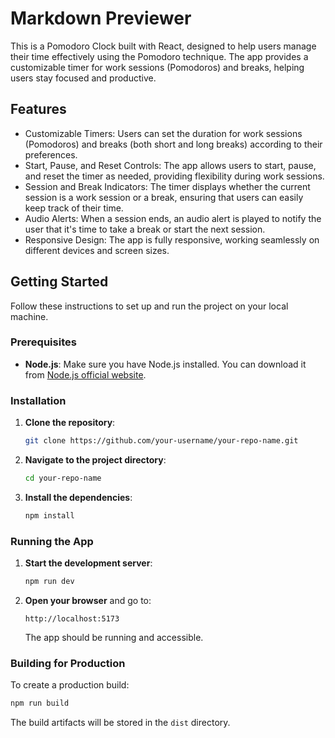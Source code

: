 # Markdown Previewer

This is a Pomodoro Clock built with React, designed to help users manage their time effectively using the Pomodoro technique. The app provides a customizable timer for work sessions (Pomodoros) and breaks, helping users stay focused and productive.

## Features

- Customizable Timers: Users can set the duration for work sessions (Pomodoros) and breaks (both short and long breaks) according to their preferences.
- Start, Pause, and Reset Controls: The app allows users to start, pause, and reset the timer as needed, providing flexibility during work sessions.
- Session and Break Indicators: The timer displays whether the current session is a work session or a break, ensuring that users can easily keep track of their time.
- Audio Alerts: When a session ends, an audio alert is played to notify the user that it's time to take a break or start the next session.
- Responsive Design: The app is fully responsive, working seamlessly on different devices and screen sizes.

## Getting Started

Follow these instructions to set up and run the project on your local machine.

### Prerequisites

- **Node.js**: Make sure you have Node.js installed. You can download it from [Node.js official website](https://nodejs.org/).

### Installation

1. **Clone the repository**:

   ```bash
   git clone https://github.com/your-username/your-repo-name.git
   ```

2. **Navigate to the project directory**:

   ```bash
   cd your-repo-name
   ```

3. **Install the dependencies**:
   ```bash
   npm install
   ```

### Running the App

1. **Start the development server**:

   ```bash
   npm run dev
   ```

2. **Open your browser** and go to:

   ```
   http://localhost:5173
   ```

   The app should be running and accessible.

### Building for Production

To create a production build:

```bash
npm run build
```

The build artifacts will be stored in the `dist` directory.
